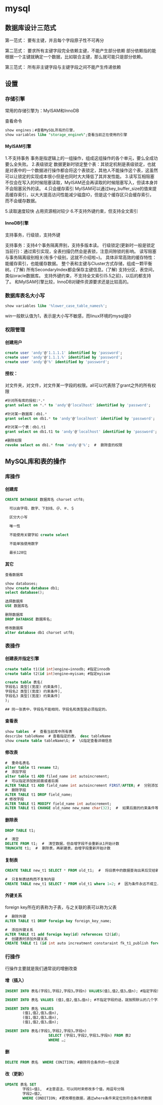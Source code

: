 # mysql

## 数据库设计三范式
第一范式：
要有主键，并且每个字段原子性不可再分

第二范式：
要求所有主键字段完全依赖主键，不能产生部分依赖
部分依赖指的能根据一个主键就确定一个数据，比如联合主键，那么就可能只是部分依赖。

第三范式：
所有非主键字段与主键字段之间不能产生传递依赖

## 设置

### 存储引擎

常用的存储引擎为：MyISAM和InnoDB

查看命令
```sql
show engines；#查看MySQL所有的引擎，
show variables like "storage_engine%";查看当前正在使用的引擎
```
#### MyISAM引擎
1.不支持事务
            事务是指逻辑上的一组操作，组成这组操作的各个单元，要么全成功要么全失败。
2.表级锁定
            数据更新时锁定整个表：其锁定机制是表级锁定，也就是对表中的一个数据进行操作都会将这个表锁定，其他人不能操作这个表，这虽然可以让锁定的实现成本很小但是也同时大大降低了其并发性能。
3.读写互相阻塞
            不仅会在写入的时候阻塞读取，MyISAM还会再读取的时候阻塞写入，但读本身并不会阻塞另外的读。
4.只会缓存索引
            MyISAM可以通过key_buffer_size的值来提高缓存索引，以大大提高访问性能减少磁盘IO，但是这个缓存区只会缓存索引，而不会缓存数据。

5.读取速度较快
            占用资源相对较少
6.不支持外键约束，但支持全文索引

#### InnoDB引擎
支持事务，行级锁，支持外键

支持事务：支持4个事务隔离界别，支持多版本读。
行级锁定(更新时一般是锁定当前行)：通过索引实现，全表扫描仍然会是表锁，注意间隙锁的影响。
读写阻塞与事务隔离级别相关(有多个级别，这就不介绍啦~)。
具体非常高效的缓存特性：能缓存索引，也能缓存数据。
整个表和主键与Cluster方式存储，组成一颗平衡树。(了解)
所有SecondaryIndex都会保存主键信息。(了解)
支持分区，表空间，类似oracle数据库。
支持外键约束，不支持全文索引(5.5之前)，以后的都支持了。
和MyISAM引擎比较，InnoDB对硬件资源要求还是比较高的。

### 数据库表名大小写
```sql
show variables like '%lower_case_table_names%';
```
win一般默认值为1，表示是大小写不敏感，而linux环境的mysql是0

### 权限管理

#### 创建用户
```sql
create user 'andy'@'1.1.1.1' identified by 'password';
create user 'andy'@'1.1.1.%' identified by 'password';
create user 'andy'@'%' identified by 'password';
```
#### 授权：
对文件夹，对文件，对文件某一字段的权限。all可以代表除了grant之外的所有权限

```sql
#针对所有库的授权:*.*
grant select on *.* to 'andy'@'localhost' identified by 'password'; 

#针对某一数据库：db1.*
grant select on db1.* to 'andy'@'localhost' identified by 'password';

#针对某一个表：db1.t1
grant select on db1.t1 to 'andy'@'localhost' identified by 'password';

#删除权限
revoke select on db1.* from 'andy'@'%';  #  删除查的权限
```

## MySQL库和表的操作

### 库操作

#### 创建库

```sql
CREATE DATABASE 数据库名 charset utf8;

  可以由字母、数字、下划线、＠、＃、＄

  区分大小写

  唯一性

  不能使用关键字如 create select

  不能单独使用数字

  最长128位
```
#### 其它

```sql
查看数据库

show databases;
show create database db1;
select database();

选择数据库
USE 数据库名

删除数据库
DROP DATABASE 数据库名;

修改数据库
alter database db1 charset utf8;
```

### 表操作

#### 创建表并指定引擎
```sql
create table t1(id int)engine=innodb; #指定innodb
create table t2(id int)engine=myisam; #指定myisam
```

```sql
create table 表名(
字段名1 类型[(宽度) 约束条件],
字段名2 类型[(宽度) 约束条件],
字段名3 类型[(宽度) 约束条件]
);

## 同一张表中，字段名不能相同，字段名和类型是必须指定的。

```

#### 查看表

```sql
show tables  #  查看当前库中所有表
describe tableName  # 查看指定的表， desc tableName
show create table tableName\G; #  \G指定查看详细信息

```

#### 修改表

```sql
#  重命名表名
alter table t1 rename t2;
#  添加字段
alter table t1 ADD filed_name int autoincrement;
#  可以指定添加到前面或者后面
ALTER TABLE t1 ADD field_name int autoincrement FIRST/AFTER; #  分别添加到第一个位置/最后位置。
#  删除字段
ALTER TABLE t1 DROP field_name;
# 修改字段
ALTER TABLE t1 MODIFY field_name int autocrement;
ALTER TABLE t1 CHANGE old_name new_name char(32);  #  如果后面的约束条件等没变，则只改了字段名
```

#### 删除表
```sql
DROP TABLE t1;

#  清空
DELETE FROM t1;  #  清空数据，但自增字段不会重新从1开始计数
TRUNCATE t1;  #  删除表，再新建表，自增字段重新开始计数
```

#### 复制表

```sql
CREATE TABLE new_t1 SELECT * FROM old_t1;  #  将旧表中的数据查询出来后交给新表

#  只复制表结构而不复制内容
CREATE TABLE new_t1 SELECT * FROM old_t1 where 1=2; #  因为条件永远不成立，所以查不到数据，只有表结构
```

####  外键关系
foreign key所在的表称为子表，与之关联的表可以称为父表

```sql
#  删除外键
ALTER TABLE t1 DROP foreign key foreign_key_name;

#  添加外键关系
ALTER TABLE t1 add foreign key(id) references t2(id);
#  创建表时添加外键关系
CREATE TABLE t1 (id int auto increatment constaraint fk_t1_publish foreign key(pid) references publish(id)
```

### 行操作
行操作主要就是我们通常说的增删改查


#### 增（插入）
```sql
INSERT INTO 表名(字段1,字段2,字段3…字段n) VALUES(值1,值2,值3…值n); #指定字段来插入数据，插入的值要和你前面的字段相匹配

INSERT INTO 表名 VALUES (值1,值2,值3…值n); #不指定字段的话，就按照默认的几个字段来插入数据

INSERT INTO 表名 VALUES
        (值1,值2,值3…值n),
        (值1,值2,值3…值n),
        (值1,值2,值3…值n);

INSERT INTO 表名(字段1,字段2,字段3…字段n) 
                    SELECT (字段1,字段2,字段3…字段n) FROM 表2
                    WHERE …;
```

#### 删

```sql
DELETE FROM 表名  WHERE CONITION; #删除符合条件的一些记录
```
#### 改（更新）

```sql
UPDATE 表名 SET 
        字段1=值1,  #注意语法，可以同时来修改多个值，用逗号分隔
        字段2=值2,
        WHERE CONDITION; #更改哪些数据，通过where条件来定位到符合条件的数据
```

